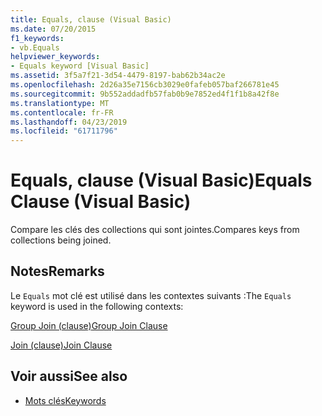 ```yaml
---
title: Equals, clause (Visual Basic)
ms.date: 07/20/2015
f1_keywords:
- vb.Equals
helpviewer_keywords:
- Equals keyword [Visual Basic]
ms.assetid: 3f5a7f21-3d54-4479-8197-bab62b34ac2e
ms.openlocfilehash: 2d26a35e7156cb3029e0fafeb057baf266781e45
ms.sourcegitcommit: 9b552addadfb57fab0b9e7852ed4f1f1b8a42f8e
ms.translationtype: MT
ms.contentlocale: fr-FR
ms.lasthandoff: 04/23/2019
ms.locfileid: "61711796"
---
```

# <a name="equals-clause-visual-basic"></a><span data-ttu-id="60e2c-102">Equals, clause (Visual Basic)</span><span class="sxs-lookup"><span data-stu-id="60e2c-102">Equals Clause (Visual Basic)</span></span>
<span data-ttu-id="60e2c-103">Compare les clés des collections qui sont jointes.</span><span class="sxs-lookup"><span data-stu-id="60e2c-103">Compares keys from collections being joined.</span></span>  
  
## <a name="remarks"></a><span data-ttu-id="60e2c-104">Notes</span><span class="sxs-lookup"><span data-stu-id="60e2c-104">Remarks</span></span>  
 <span data-ttu-id="60e2c-105">Le `Equals` mot clé est utilisé dans les contextes suivants :</span><span class="sxs-lookup"><span data-stu-id="60e2c-105">The `Equals` keyword is used in the following contexts:</span></span>  
  
 [<span data-ttu-id="60e2c-106">Group Join (clause)</span><span class="sxs-lookup"><span data-stu-id="60e2c-106">Group Join Clause</span></span>](../../../visual-basic/language-reference/queries/group-join-clause.md)  
  
 [<span data-ttu-id="60e2c-107">Join (clause)</span><span class="sxs-lookup"><span data-stu-id="60e2c-107">Join Clause</span></span>](../../../visual-basic/language-reference/queries/join-clause.md)  
  
## <a name="see-also"></a><span data-ttu-id="60e2c-108">Voir aussi</span><span class="sxs-lookup"><span data-stu-id="60e2c-108">See also</span></span>

- [<span data-ttu-id="60e2c-109">Mots clés</span><span class="sxs-lookup"><span data-stu-id="60e2c-109">Keywords</span></span>](../../../visual-basic/language-reference/keywords/index.md)
